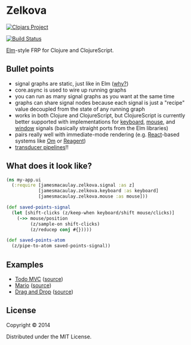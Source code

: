 # Zelkova

[![Clojars Project](http://clojars.org/jamesmacaulay/zelkova/latest-version.svg)](http://clojars.org/jamesmacaulay/zelkova)

[![Build Status](https://travis-ci.org/jamesmacaulay/zelkova.svg)](https://travis-ci.org/jamesmacaulay/zelkova)

[Elm](http://elm-lang.org/)-style FRP for Clojure and ClojureScript.

## Bullet points

* signal graphs are static, just like in Elm ([why?](https://www.youtube.com/watch?v=Agu6jipKfYw))
* core.async is used to wire up running graphs
* you can run as many signal graphs as you want at the same time
* graphs can share signal nodes because each signal is just a "recipe" value decoupled from the state of any running graph
* works in both Clojure and ClojureScript, but ClojureScript is currently better supported with implementations for [keyboard](https://github.com/jamesmacaulay/zelkova/blob/master/src/cljx/jamesmacaulay/zelkova/keyboard.cljx), [mouse](https://github.com/jamesmacaulay/zelkova/blob/master/src/cljx/jamesmacaulay/zelkova/mouse.cljx), and [window](https://github.com/jamesmacaulay/zelkova/blob/master/src/cljx/jamesmacaulay/zelkova/window.cljx) signals (basically straight ports from the Elm libraries)
* pairs really well with immediate-mode rendering (e.g. [React](http://facebook.github.io/react/)-based systems like [Om](https://github.com/swannodette/om) or [Reagent](http://holmsand.github.io/reagent/))
* [transducer pipelines](https://github.com/jamesmacaulay/zelkova/blob/05a5a5a4e064313424957ba9b465b36070ceb31a/test/cljx/jamesmacaulay/zelkova/signal_test.cljx#L384-L434)!!

## What does it look like?

```clojure
(ns my-app.ui
  (:require [jamesmacaulay.zelkova.signal :as z]
            [jamesmacaulay.zelkova.keyboard :as keyboard]
            [jamesmacaulay.zelkova.mouse :as mouse]))

(def saved-points-signal
  (let [shift-clicks (z/keep-when keyboard/shift mouse/clicks)]
    (->> mouse/position
         (z/sample-on shift-clicks)
         (z/reducep conj #{}))))

(def saved-points-atom
  (z/pipe-to-atom saved-points-signal))
```

## Examples

* [Todo MVC](http://jamesmacaulay.github.io/zelkova-todomvc/) ([source](https://github.com/jamesmacaulay/zelkova-todomvc/blob/master/src/cljs/zelkova_todomvc/core.cljs))
* [Mario](http://jamesmacaulay.github.io/zelkova/examples/mario/) ([source](https://github.com/jamesmacaulay/zelkova/blob/gh-pages/examples/mario/src/mario/core.cljs))
* [Drag and Drop](http://jamesmacaulay.github.io/zelkova/examples/drag-and-drop/) ([source](https://github.com/jamesmacaulay/zelkova/blob/gh-pages/examples/drag-and-drop/src/drag_and_drop/core.cljs))

## License

Copyright © 2014

Distributed under the MIT License.

